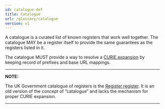 ```yaml
---
id: catalogue-def
title: Catalogue
url: /glossary/catalogue
version: v1
---
```


A catalogue is a curated list of known registers that work well together. The
catalogue MAY be a register itself to provide the same guarantees as the
registers listed in it.

The catalogue MUST provide a way to resolve a [CURIE
expansion](/v1/datatypes/curie#expansion-to-url) by keeping record of prefixes
and base URL mappings.

***
**NOTE:**

The UK Government catalogue of registers is the [Register
register](https://register.register.gov.uk). It is an old version of the
concept of “catalogue” and lacks the mechanism for proper CURIE expansion.
***
